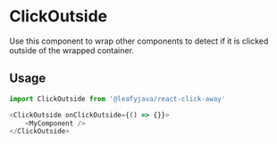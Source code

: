 # ClickOutside

Use this component to wrap other components to detect if it is clicked outside of the wrapped container.

## Usage

```typescript jsx static
import ClickOutside from '@leafyjava/react-click-away'

<ClickOutside onClickOutside={() => {}}>
    <MyComponent />
</ClickOutside>
```

